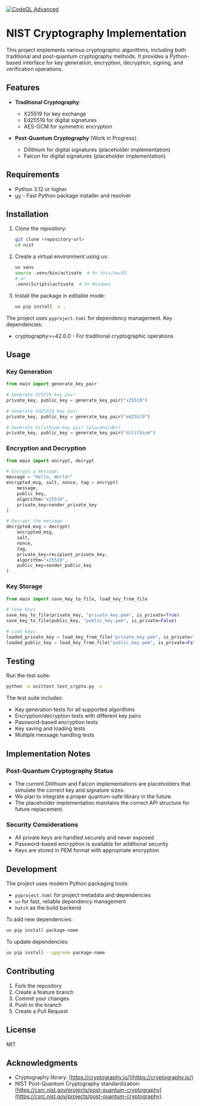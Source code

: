 [![CodeQL Advanced](https://github.com/ngmisl/nist-quantum/actions/workflows/codeql.yml/badge.svg)](https://github.com/ngmisl/nist-quantum/actions/workflows/codeql.yml)

# NIST Cryptography Implementation

This project implements various cryptographic algorithms, including both traditional and post-quantum cryptography methods. It provides a Python-based interface for key generation, encryption, decryption, signing, and verification operations.

## Features

- **Traditional Cryptography**:
  - X25519 for key exchange
  - Ed25519 for digital signatures
  - AES-GCM for symmetric encryption

- **Post-Quantum Cryptography** (Work in Progress):
  - Dilithium for digital signatures (placeholder implementation)
  - Falcon for digital signatures (placeholder implementation)

## Requirements

- Python 3.12 or higher
- [uv](https://github.com/astral-sh/uv) - Fast Python package installer and resolver

## Installation

1. Clone the repository:

   ```bash
   git clone <repository-url>
   cd nist
   ```

2. Create a virtual environment using uv:

   ```bash
   uv venv
   source .venv/bin/activate  # On Unix/macOS
   # or
   .venv\Scripts\activate  # On Windows
   ```

3. Install the package in editable mode:

   ```bash
   uv pip install -e .
   ```

The project uses `pyproject.toml` for dependency management. Key dependencies:
- cryptography>=42.0.0 - For traditional cryptographic operations

## Usage

### Key Generation

```python
from main import generate_key_pair

# Generate X25519 key pair
private_key, public_key = generate_key_pair("x25519")

# Generate Ed25519 key pair
private_key, public_key = generate_key_pair("ed25519")

# Generate Dilithium key pair (placeholder)
private_key, public_key = generate_key_pair("dilithium")
```

### Encryption and Decryption

```python
from main import encrypt, decrypt

# Encrypt a message
message = "Hello, World!"
encrypted_msg, salt, nonce, tag = encrypt(
    message, 
    public_key, 
    algorithm="x25519",
    private_key=sender_private_key
)

# Decrypt the message
decrypted_msg = decrypt(
    encrypted_msg,
    salt,
    nonce,
    tag,
    private_key=recipient_private_key,
    algorithm="x25519",
    public_key=sender_public_key
)
```

### Key Storage

```python
from main import save_key_to_file, load_key_from_file

# Save keys
save_key_to_file(private_key, "private_key.pem", is_private=True)
save_key_to_file(public_key, "public_key.pem", is_private=False)

# Load keys
loaded_private_key = load_key_from_file("private_key.pem", is_private=True)
loaded_public_key = load_key_from_file("public_key.pem", is_private=False)
```

## Testing

Run the test suite:

```bash
python -m unittest test_crypto.py -v
```

The test suite includes:

- Key generation tests for all supported algorithms
- Encryption/decryption tests with different key pairs
- Password-based encryption tests
- Key saving and loading tests
- Multiple message handling tests

## Implementation Notes

### Post-Quantum Cryptography Status

- The current Dilithium and Falcon implementations are placeholders that simulate the correct key and signature sizes.
- We plan to integrate a proper quantum-safe library in the future.
- The placeholder implementation maintains the correct API structure for future replacement.

### Security Considerations

- All private keys are handled securely and never exposed
- Password-based encryption is available for additional security
- Keys are stored in PEM format with appropriate encryption

## Development

The project uses modern Python packaging tools:
- `pyproject.toml` for project metadata and dependencies
- `uv` for fast, reliable dependency management
- `hatch` as the build backend

To add new dependencies:
```bash
uv pip install package-name
```

To update dependencies:
```bash
uv pip install --upgrade package-name
```

## Contributing

1. Fork the repository
2. Create a feature branch
3. Commit your changes
4. Push to the branch
5. Create a Pull Request

## License

MIT

## Acknowledgments

- Cryptography library: [https://cryptography.io/](https://cryptography.io/)
- NIST Post-Quantum Cryptography standardization: [https://csrc.nist.gov/projects/post-quantum-cryptography](https://csrc.nist.gov/projects/post-quantum-cryptography)
